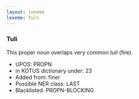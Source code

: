 ```yaml
---
layout: lexeme
lexeme: Tuli
---
```


###  Tuli

This proper noun overlaps  very common *tuli* (fire).
* UPOS:  PROPN
* in KOTUS dictionary under:  23
* Added from:  finer
* Possible NER class:  LAST
* Blacklisted:  PROPN-BLOCKING

